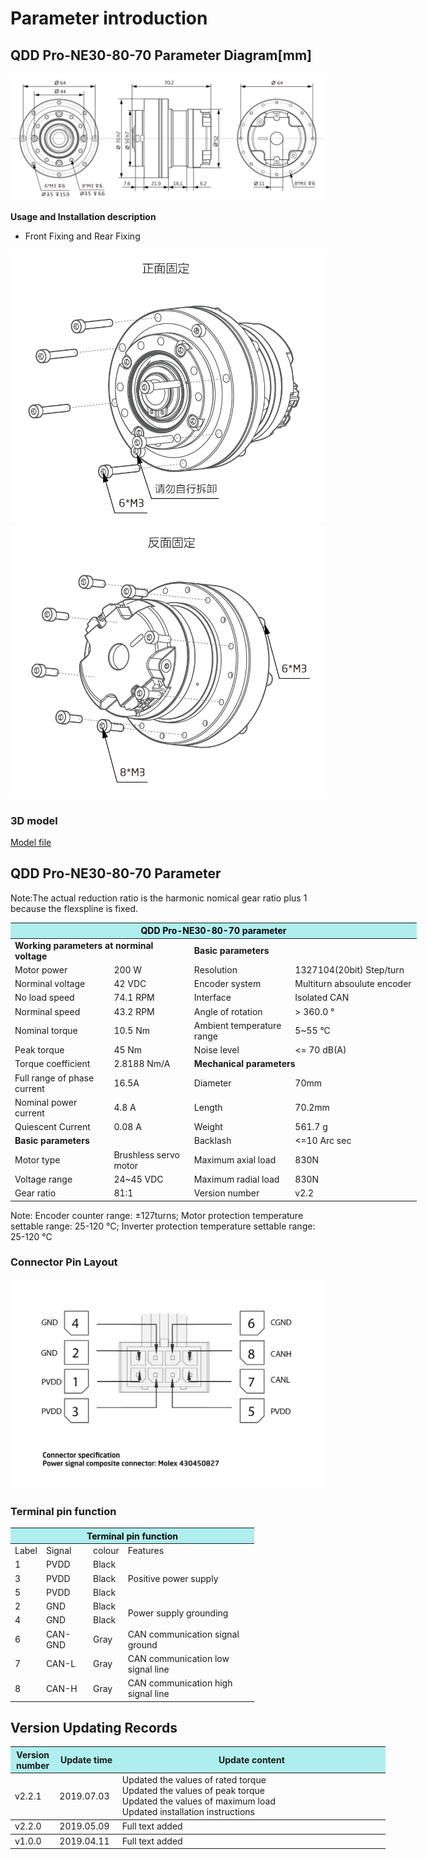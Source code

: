 # Parameter introduction 
## QDD Pro-NE30-80-70 Parameter Diagram[mm]
![QDD Pro-NE30-80](  ../../img/QDD_Pro_NE30-50-70_v2_2三视图.png   )

**Usage and Installation description**

*  Front Fixing and Rear Fixing

![Qddpro_NE30_v2_2zhengmian.png](../../img/QDD_Pro_NE30-50-70_v2_2正面固定.png "fig:Qddpro_NE30_v2_2zhengmian.png") ![Qddpro_NE30_v2_2fanmian.png](../../img/QDD_Pro_NE30-50-70_v2_2反面固定.png "fig:Qddpro_NE30_v2_2fanmian.png")
### 3D model 
[Model file]( ../../3DModel/QDD_Pro_NE30-50-70_v2_2.step.zip )


## QDD Pro-NE30-80-70 Parameter

Note:The actual reduction ratio is the harmonic nomical gear ratio plus 1 because the flexspline is fixed.

<table style="width:650px"><thead><tr><th colspan="4" style="background: PaleTurquoise; color: black;">QDD Pro-NE30-80-70 parameter</th></tr></thead><tbody><tr><td colspan="2"><b>Working parameters at norminal voltage</b></td><td colspan="2"><b>Basic parameters</b></td></tr><tr><td style="width:175px">Motor power</td><td style="width:135px">200 W</td><td style="width:130px">Resolution</td><td style="width:220px">1327104(20bit) Step/turn</td></tr><tr><td>Norminal voltage</td><td>42 VDC</td><td style="width:130px">Encoder system</td><td style="width:220px">Multiturn absoulute encoder</td></tr><tr><td>No load speed</td><td>74.1 RPM</td><td>Interface</td><td>Isolated CAN</td></tr><tr><td>Norminal speed</td><td>43.2 RPM</td><td>Angle of rotation</td><td>> 360.0 °</td></tr><tr><td>Nominal torque</td><td>10.5 Nm</td><td>Ambient temperature range</td><td>5~55 °C</td></tr><td>Peak torque</td><td>45 Nm</td><td>Noise level</td><td><= 70 dB(A)</td></tr><tr><td>Torque coefficient</td><td>2.8188 Nm/A</td><td colspan="2"><b>Mechanical parameters</b></td></tr><tr><td>Full range of phase current</td><td>16.5A</td><td style="width:175px">Diameter</td><td style="width:175px">70mm</td></tr><tr><td>Nominal power current</td><td>4.8 A</td><td>Length</td><td>70.2mm</td></tr><tr><td>Quiescent Current</td><td>0.08 A</td><td>Weight</td><td>561.7 g</td></tr> <tr><td colspan="2"><b>Basic parameters</b></td><td>Backlash</td><td><=10 Arc sec</td></tr><tr><td>Motor type</td><td>Brushless servo motor</td><td>Maximum axial load</td><td>830N</td></tr><tr><td>Voltage range</td><td>24~45 VDC</td><td>Maximum radial load</td><td>830N</td></tr><tr><td>Gear ratio</td><td>81:1</td><td>Version number</td><td>v2.2</td></tr></tbody></table>


 Note: Encoder counter range: ±127turns; Motor protection temperature settable range: 25-120 °C; Inverter protection temperature settable range: 25-120 °C

### Connector Pin Layout

<img src="../../img/配线2-2.png" style="width:600px">

### Terminal pin function

<table class="tableizer-table" style="width:390px">
 <thead><tr class="tableizer-firstrow"><th colspan="4" style="background: PaleTurquoise; color: black;">Terminal pin function</th></tr></thead><tbody><tr><td>Label</td><td>Signal</td><td>colour</td><td>Features </td></tr><tr><td>1</td><td>PVDD</td><td>Black</td><td rowspan="3">Positive power supply </td></tr><tr><td>3</td><td>PVDD</td><td>Black</td></tr><tr><td>5</td><td>PVDD</td><td>Black</td></tr><tr><td>2</td><td>GND</td><td>Black</td> <td rowspan="2">Power supply grounding</td></tr><tr><td>4</td><td>GND</td><td>Black</td></tr><tr><td>6</td><td>CAN-GND</td><td>Gray</td><td>CAN communication signal ground</td></tr><tr><td>7</td><td>CAN-L</td><td>Gray</td><td>CAN communication low signal line</td></tr><tr><td>8</td><td>CAN-H</td><td>Gray</td><td>CAN communication high signal line</td></tr></tbody></table>
 </tbody></table>

## Version Updating Records

<table style="width:600px"><thead><tr style="background:PaleTurquoise"><th style="width:100px">Version number</th><th style="width:150px">Update time</th><th style="width:3800px">Update content</th></tr></thead><tbody><tr><td>v2.2.1</td><td>2019.07.03</td><td>Updated the values of rated torque <br>Updated the values of peak torque <br>Updated the values of maximum load <br>Updated installation instructions</th></tr></thead><tbody><tr><td>v2.2.0</td><td>2019.05.09</td><td>Full text added</th></tr></thead><tbody><tr><td>v1.0.0</td><td>2019.04.11</td><td>Full text added</td></tbody></table>
